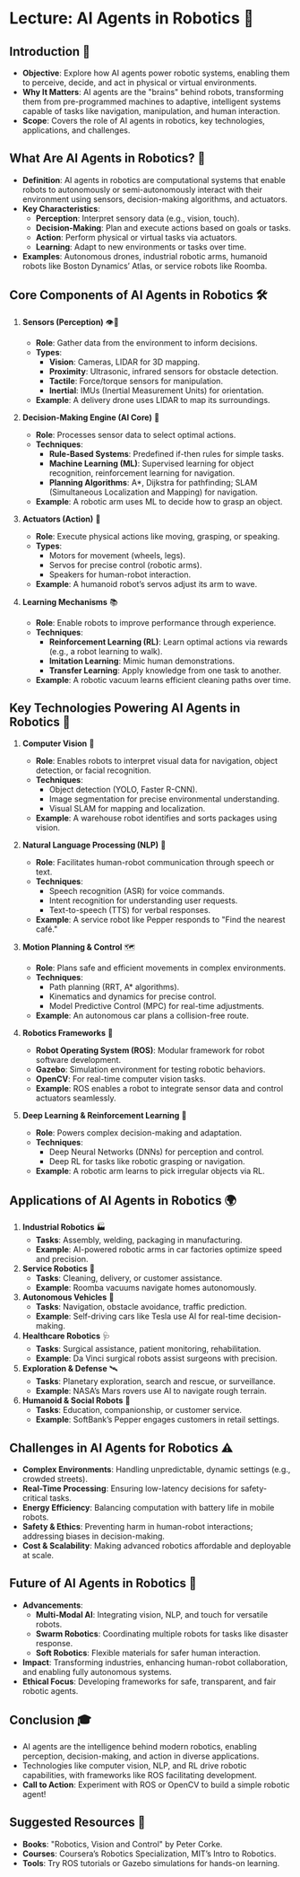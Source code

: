# Lecture: AI Agents in Robotics 🤖

## Introduction 🌟
- **Objective**: Explore how AI agents power robotic systems, enabling them to perceive, decide, and act in physical or virtual environments.
- **Why It Matters**: AI agents are the "brains" behind robots, transforming them from pre-programmed machines to adaptive, intelligent systems capable of tasks like navigation, manipulation, and human interaction.
- **Scope**: Covers the role of AI agents in robotics, key technologies, applications, and challenges.

## What Are AI Agents in Robotics? 🚀
- **Definition**: AI agents in robotics are computational systems that enable robots to autonomously or semi-autonomously interact with their environment using sensors, decision-making algorithms, and actuators.
- **Key Characteristics**:
  - **Perception**: Interpret sensory data (e.g., vision, touch).
  - **Decision-Making**: Plan and execute actions based on goals or tasks.
  - **Action**: Perform physical or virtual tasks via actuators.
  - **Learning**: Adapt to new environments or tasks over time.
- **Examples**: Autonomous drones, industrial robotic arms, humanoid robots like Boston Dynamics’ Atlas, or service robots like Roomba.

## Core Components of AI Agents in Robotics 🛠️
1. **Sensors (Perception)** 👁️📡
   - **Role**: Gather data from the environment to inform decisions.
   - **Types**:
     - **Vision**: Cameras, LIDAR for 3D mapping.
     - **Proximity**: Ultrasonic, infrared sensors for obstacle detection.
     - **Tactile**: Force/torque sensors for manipulation.
     - **Inertial**: IMUs (Inertial Measurement Units) for orientation.
   - **Example**: A delivery drone uses LIDAR to map its surroundings.

2. **Decision-Making Engine (AI Core)** 🧠
   - **Role**: Processes sensor data to select optimal actions.
   - **Techniques**:
     - **Rule-Based Systems**: Predefined if-then rules for simple tasks.
     - **Machine Learning (ML)**: Supervised learning for object recognition, reinforcement learning for navigation.
     - **Planning Algorithms**: A*, Dijkstra for pathfinding; SLAM (Simultaneous Localization and Mapping) for navigation.
   - **Example**: A robotic arm uses ML to decide how to grasp an object.

3. **Actuators (Action)** 🦾
   - **Role**: Execute physical actions like moving, grasping, or speaking.
   - **Types**:
     - Motors for movement (wheels, legs).
     - Servos for precise control (robotic arms).
     - Speakers for human-robot interaction.
   - **Example**: A humanoid robot’s servos adjust its arm to wave.

4. **Learning Mechanisms** 📚
   - **Role**: Enable robots to improve performance through experience.
   - **Techniques**:
     - **Reinforcement Learning (RL)**: Learn optimal actions via rewards (e.g., a robot learning to walk).
     - **Imitation Learning**: Mimic human demonstrations.
     - **Transfer Learning**: Apply knowledge from one task to another.
   - **Example**: A robotic vacuum learns efficient cleaning paths over time.

## Key Technologies Powering AI Agents in Robotics 🔧
1. **Computer Vision** 📸
   - **Role**: Enables robots to interpret visual data for navigation, object detection, or facial recognition.
   - **Techniques**:
     - Object detection (YOLO, Faster R-CNN).
     - Image segmentation for precise environmental understanding.
     - Visual SLAM for mapping and localization.
   - **Example**: A warehouse robot identifies and sorts packages using vision.

2. **Natural Language Processing (NLP)** 💬
   - **Role**: Facilitates human-robot communication through speech or text.
   - **Techniques**:
     - Speech recognition (ASR) for voice commands.
     - Intent recognition for understanding user requests.
     - Text-to-speech (TTS) for verbal responses.
   - **Example**: A service robot like Pepper responds to "Find the nearest café."

3. **Motion Planning & Control** 🗺️
   - **Role**: Plans safe and efficient movements in complex environments.
   - **Techniques**:
     - Path planning (RRT, A* algorithms).
     - Kinematics and dynamics for precise control.
     - Model Predictive Control (MPC) for real-time adjustments.
   - **Example**: An autonomous car plans a collision-free route.

4. **Robotics Frameworks** 🧰
   - **Robot Operating System (ROS)**: Modular framework for robot software development.
   - **Gazebo**: Simulation environment for testing robotic behaviors.
   - **OpenCV**: For real-time computer vision tasks.
   - **Example**: ROS enables a robot to integrate sensor data and control actuators seamlessly.

5. **Deep Learning & Reinforcement Learning** 🧬
   - **Role**: Powers complex decision-making and adaptation.
   - **Techniques**:
     - Deep Neural Networks (DNNs) for perception and control.
     - Deep RL for tasks like robotic grasping or navigation.
   - **Example**: A robotic arm learns to pick irregular objects via RL.

## Applications of AI Agents in Robotics 🌍
1. **Industrial Robotics** 🏭
   - **Tasks**: Assembly, welding, packaging in manufacturing.
   - **Example**: AI-powered robotic arms in car factories optimize speed and precision.
2. **Service Robotics** 🤝
   - **Tasks**: Cleaning, delivery, or customer assistance.
   - **Example**: Roomba vacuums navigate homes autonomously.
3. **Autonomous Vehicles** 🚗
   - **Tasks**: Navigation, obstacle avoidance, traffic prediction.
   - **Example**: Self-driving cars like Tesla use AI for real-time decision-making.
4. **Healthcare Robotics** 🩺
   - **Tasks**: Surgical assistance, patient monitoring, rehabilitation.
   - **Example**: Da Vinci surgical robots assist surgeons with precision.
5. **Exploration & Defense** 🛰️
   - **Tasks**: Planetary exploration, search and rescue, or surveillance.
   - **Example**: NASA’s Mars rovers use AI to navigate rough terrain.
6. **Humanoid & Social Robots** 🧑
   - **Tasks**: Education, companionship, or customer service.
   - **Example**: SoftBank’s Pepper engages customers in retail settings.

## Challenges in AI Agents for Robotics ⚠️
- **Complex Environments**: Handling unpredictable, dynamic settings (e.g., crowded streets).
- **Real-Time Processing**: Ensuring low-latency decisions for safety-critical tasks.
- **Energy Efficiency**: Balancing computation with battery life in mobile robots.
- **Safety & Ethics**: Preventing harm in human-robot interactions; addressing biases in decision-making.
- **Cost & Scalability**: Making advanced robotics affordable and deployable at scale.

## Future of AI Agents in Robotics 🔮
- **Advancements**:
  - **Multi-Modal AI**: Integrating vision, NLP, and touch for versatile robots.
  - **Swarm Robotics**: Coordinating multiple robots for tasks like disaster response.
  - **Soft Robotics**: Flexible materials for safer human interaction.
- **Impact**: Transforming industries, enhancing human-robot collaboration, and enabling fully autonomous systems.
- **Ethical Focus**: Developing frameworks for safe, transparent, and fair robotic agents.

## Conclusion 🎓
- AI agents are the intelligence behind modern robotics, enabling perception, decision-making, and action in diverse applications.
- Technologies like computer vision, NLP, and RL drive robotic capabilities, with frameworks like ROS facilitating development.
- **Call to Action**: Experiment with ROS or OpenCV to build a simple robotic agent!

## Suggested Resources 📖
- **Books**: "Robotics, Vision and Control" by Peter Corke.
- **Courses**: Coursera’s Robotics Specialization, MIT’s Intro to Robotics.
- **Tools**: Try ROS tutorials or Gazebo simulations for hands-on learning.
